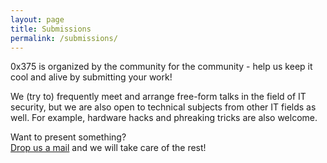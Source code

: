```yaml
---
layout: page
title: Submissions
permalink: /submissions/
---
```


0x375 is organized by the community for the community - help us keep it cool and alive by submitting your work!  

We (try to) frequently meet and arrange free-form talks in the field of IT security, but we are also open to technical subjects from other IT fields as well.
For example, hardware hacks and phreaking tricks are also welcome.  

Want to present something?  
[Drop us a mail](mailto:info@0x375.net) and we will take care of the rest!
